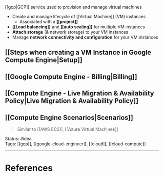 [[gcp|GCP]] service used to provision and manage virtual machines

- Create and manage lifecycle of [[Virtual Machine]] (VM) instances  
	- Associated with a **[[project]]**
- **[[Load balancing]]** and **[[auto scaling]]** for multiple VM instances  
- **Attach storage** (& network storage) to your VM instances  
- Manage **network connectivity and configuration** for your VM instances

## [[Steps when creating a VM Instance in Google Compute Engine|Setup]]  
## [[Google Compute Engine - Billing|Billing]]
## [[Compute Engine - Live Migration & Availability Policy|Live Migration & Availability Policy]]
## [[Compute Engine Scenarios|Scenarios]]

> Similar to [[AWS EC2]], [[Azure Virtual Machines]]


Status: #idea  
Tags:  [[gcp]], [[google-cloud-engineer]], [[cloud]], [[cloud-compute]]

---
# References